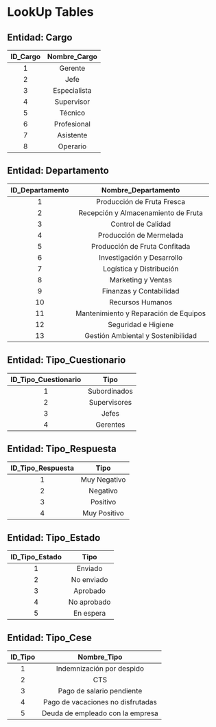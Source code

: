 # LookUp Tables

## Entidad: Cargo
| **ID_Cargo** | **Nombre_Cargo** |
|:------------:|:----------------:|
|       1      |      Gerente     |
|       2      |       Jefe       |
|       3      |   Especialista   |
|       4      |    Supervisor    |
|       5      |      Técnico     |
|       6      |    Profesional   |
|       7      |     Asistente    |
|       8      |     Operario     |

## Entidad: Departamento
| **ID_Departamento** |        **Nombre_Departamento**        |
|:-------------------:|:-------------------------------------:|
|          1          |       Producción de Fruta Fresca      |
|          2          |  Recepción y Almacenamiento de Fruta  |
|          3          |           Control de Calidad          |
|          4          |        Producción de Mermelada        |
|          5          |     Producción de Fruta Confitada     |
|          6          |       Investigación y Desarrollo      |
|          7          |        Logística y Distribución       |
|          8          |           Marketing y Ventas          |
|          9          |        Finanzas y Contabilidad        |
|          10         |            Recursos Humanos           |
|          11         | Mantenimiento y Reparación de Equipos |
|          12         |          Seguridad e Higiene          |
|          13         |   Gestión Ambiental y Sostenibilidad  |

## Entidad: Tipo_Cuestionario
| **ID_Tipo_Cuestionario** | **Tipo** |
|:-------------------:|:-----------------------:|
|          1          |       Subordinados      |
|          2          |       Supervisores      |
|          3          |          Jefes          |
|          4          |         Gerentes        |

## Entidad: Tipo_Respuesta
| **ID_Tipo_Respuesta** | **Tipo** |
|:-------------------:|:-----------------------:|
|          1          |       Muy Negativo      |
|          2          |       Negativo      |
|          3          |          Positivo          |
|          4          |         Muy Positivo        |

## Entidad: Tipo_Estado
| **ID_Tipo_Estado** | **Tipo** |
|:-------------------:|:-----------------------:|
|          1          |       Enviado      |
|          2          |       No enviado      |
|          3          |          Aprobado          |
|          4          |         No aprobado        |
|          5          |         En espera        |

## Entidad: Tipo_Cese
| **ID_Tipo** | **Nombre_Tipo** |
|:-------------------:|:-----------------------:|
|          1          |       Indemnización por despido      |
|          2          |       CTS      |
|          3          |          Pago de salario pendiente          |
|          4          |         Pago de vacaciones no disfrutadas        |
|          5          |         Deuda de empleado con la empresa        |
